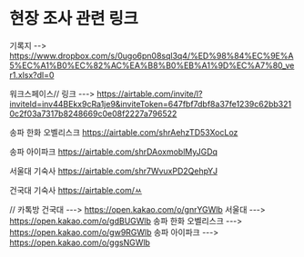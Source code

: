 # 현장 조사 관련 링크

기록지 --> https://www.dropbox.com/s/0ugo6pn08sql3q4/%ED%98%84%EC%9E%A5%EC%A1%B0%EC%82%AC%EA%B8%B0%EB%A1%9D%EC%A7%80_ver1.xlsx?dl=0


워크스페이스//
링크 ---> https://airtable.com/invite/l?inviteId=inv44BEkx9cRa1je9&inviteToken=647fbf7dbf8a37fe1239c62bb3210c2f03a7317b8248669c0e08f2227a796522

송파 한화 오벨리스크
https://airtable.com/shrAehzTD53XocLoz

송파 아이파크
https://airtable.com/shrDAoxmoblMyJGDq

서울대 기숙사
https://airtable.com/shr7WvuxPD2QehpYJ

건국대 기숙사
https://airtable.com/ㅆ


// 카톡방
건국대 ---> https://open.kakao.com/o/gnrYGWlb
서울대 ---> https://open.kakao.com/o/gdBUGWlb
송파 한화 오벨리스크 ---> https://open.kakao.com/o/gw9RGWlb
송파 아이파크 ---> https://open.kakao.com/o/ggsNGWlb